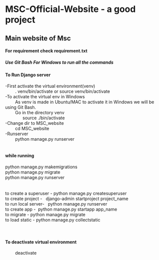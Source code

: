# MSC-Official-Website - a good project 
## Main website of Msc
#### For requirement check requirement.txt<br>
##### Use Git Bash For Windows to run all the commands

#### To Run Django server
-First activate the virtual environment(venv) <br>
&emsp;&emsp; . venv/bin/activate    or    source venv/bin/activate<br>
-To activate the virtual env in Windows<br>
&emsp;&emsp; As venv is made in Ubuntu/MAC to activate it in Windows we will be using Git Bash.<br>
&emsp;&emsp; Go in the directory venv<br>
&emsp;&emsp;&emsp;&emsp;source ./bin/activate<br>
-Change dir to MSC_website<br>
&emsp;&emsp; cd MSC_website<br>
-Runserver<br>
&emsp;&emsp; python manage.py runserver<br><br>
#### while running
python manage.py makemigrations<br>
python manage.py migrate<br>
python manage.py runserver <br><br><br>
to create a superuser - python manage.py createsuperuser<br>
to create project -   django-admin startproject project_name<br>
to run local server-   python manage.py runserver<br>
to create app -  python manage.py startapp app_name<br>
to migrate - python manage.py migrate<br>
to load static - python manage.py collectstatic<br><br><br>

#### To deactivate virtual environment
&emsp;&emsp;  deactivate
